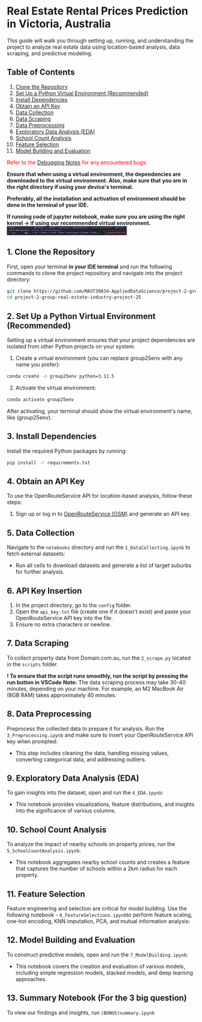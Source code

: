 # Real Estate Rental Prices Prediction in Victoria, Australia

This guide will walk you through setting up, running, and understanding the project to analyze real estate data using location-based analysis, data scraping, and predictive modeling.

## Table of Contents
1. [Clone the Repository](#1-clone-the-repository)
2. [Set Up a Python Virtual Environment (Recommended)](#2-set-up-a-python-virtual-environment-recommended)
3. [Install Dependencies](#3-install-dependencies)
4. [Obtain an API Key](#4-obtain-an-api-key)
5. [Data Collection](#5-data-collection)
6. [Data Scraping](#6-data-scraping)
7. [Data Preprocessing](#7-data-preprocessing)
8. [Exploratory Data Analysis (EDA)](#8-exploratory-data-analysis-eda)
9. [School Count Analysis](#9-school-count-analysis)
10. [Feature Selection](#10-feature-selection)
11. [Model Building and Evaluation](#11-model-building-and-evaluation)

<span style="color:red">Refer to the [Debugging Notes](https://docs.google.com/document/d/1ZG4e5yGeJs5okkPj9j3ZS71zCII-B25ysQY466xIou8/edit?usp=sharing) for any encountered bugs.</span>

**Ensure that when using a virtual environment, the dependencies are downloaded to the virtual environment. Also, make sure that you are in the right directory if using your device's terminal.**

**Preferably, all the installation and activation of environment should be done in the terminal of your IDE.**

**If running code of jupyter notebook, make sure you are using the right kernel -> <group25env> if using our recommended virtual environment.**
![Jupyter Kernel](images/kernel.png)

## 1. Clone the Repository

First, open your terminal **in your IDE terminal** and run the following commands to clone the project repository and navigate into the project directory:

```bash
git clone https://github.com/MAST30034-AppliedDataScience/project-2-group-real-estate-industry-project-25.git
cd project-2-group-real-estate-industry-project-25
```

## 2. Set Up a Python Virtual Environment (Recommended)
Setting up a virtual environment ensures that your project dependencies are isolated from other Python projects on your system.

1. Create a virtual environment (you can replace group25env with any name you prefer):
``` bash
conda create -n group25env python=3.11.5
```

2. Activate the virtual environment:

  ``` bash
  conda activate group25env
  ```


After activating, your terminal should show the virtual environment's name, like (group25env).


## 3. Install Dependencies

Install the required Python packages by running:

```bash
pip install -r requirements.txt
```

## 4. Obtain an API Key

To use the OpenRouteService API for location-based analysis, follow these steps:

1. Sign up or log in to [OpenRouteService (OSM)](https://openrouteservice.org/dev/#/login) and generate an API key.

## 5. Data Collection

Navigate to the `notebooks` directory and run the `1_DataCollecting.ipynb` to fetch external datasets:

* Run all cells to download datasets and generate a list of target suburbs for further analysis.

## 6. API Key Insertion
1. In the project directory, go to the `config` folder.
2. Open the `api_key.txt` file (create one if it doesn't exist) and paste your OpenRouteService API key into the file.
3. Ensure no extra characters or newline.

## 7. Data Scraping

To collect property data from Domain.com.au, run the `2_scrape.py` located in the `scripts` folder. 

**! To ensure that the script runs smoothly, run the script by pressing the run button in VSCode**
**Note:** The data scraping process may take 30-40 minutes, depending on your machine. For example, an M2 MacBook Air (8GB RAM) takes approximately 40 minutes.


## 8. Data Preprocessing

Preprocess the collected data to prepare it for analysis. Run the `3_Preprocessing.ipynb` and make sure to insert your OpenRouteService API key when prompted:

* This step includes cleaning the data, handling missing values, converting categorical data, and addressing outliers.

## 9. Exploratory Data Analysis (EDA)

To gain insights into the dataset, open and run the `4_EDA.ipynb`:

* This notebook provides visualizations, feature distributions, and insights into the significance of various columns.

## 10. School Count Analysis

To analyze the impact of nearby schools on property prices, run the `5_SchoolCountAnalysis.ipynb`:

* This notebook aggregates nearby school counts and creates a feature that captures the number of schools within a 2km radius for each property.

## 11. Feature Selection

Feature engineering and selection are critical for model building. Use the following notebook - `6_FeatureSelections.ipynb`to perform feature scaling, one-hot encoding, KNN imputation, PCA, and mutual information analysis:


## 12. Model Building and Evaluation

To construct predictive models, open and run the `7_ModelBuilding.ipynb`:

* This notebook covers the creation and evaluation of various models, including simple regression models, stacked models, and deep learning approaches.

## 13. Summary Notebook (For the 3 big question)

To view our findings and insights, run `(BONUS)summary.ipynb`